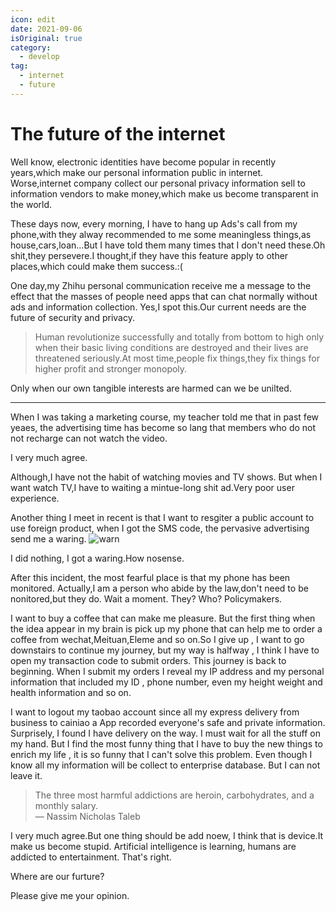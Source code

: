 ```yaml
---
icon: edit
date: 2021-09-06
isOriginal: true
category:
  - develop
tag:
  - internet
  - future
---
```


# The future of the internet

Well know, electronic identities have become popular in recently years,which make our personal information public in internet. Worse,internet company collect our personal privacy information sell to information vendors to make money,which make us become transparent in the world.

These days now, every morning, I have to hang up Ads's call from my phone,with they alway recommended to me some meaningless things,as house,cars,loan...But I have told them many times that I don't need these.Oh shit,they persevere.I thought,if they have this feature apply to other places,which could make them success.:(

One day,my Zhihu personal communication receive me a message to the effect that the masses of people need apps that can chat normally without ads and information collection. Yes,I spot this.Our current needs are the future of security and privacy.

> Human revolutionize successfully and totally from bottom to high only when their basic living conditions are destroyed and their lives are threatened seriously.At most time,people fix things,they fix things for  higher  profit and stronger monopoly.

Only when our own tangible interests are harmed can we be unilted.

---
When I was taking a marketing course, my teacher told me that in past few yeaes, the advertising time has  become so lang that members who do not not recharge can not watch the video. 

I very much agree.

Although,I have not the habit of watching movies and TV shows. But when I want watch TV,I have to waiting a mintue-long shit ad.Very poor user experience.

Another thing I meet in recent is that I want to resgiter a public account to use foreign product, when I got the SMS code, the pervasive advertising send me a waring.
![warn](../assets/img/warn.jpg)

I did nothing, I got a waring.How nosense.

After this incident, the most fearful place is that my phone has been monitored. Actually,I am a person who abide by the law,don't need to be nonitored,but they do. Wait a moment. They? Who? Policymakers.

I want to buy a coffee that can make me pleasure. But the first thing when the idea appear in my brain is pick up my phone that can help me to order a coffee from wechat,Meituan,Eleme and so on.So I give up , I want to go downstairs to continue my journey, but my way is halfway , I think I have to open my transaction code to submit orders. This journey is back to beginning. When I submit my orders I reveal my IP address and my personal information that included my ID , phone number, even my height weight and health information and so on.

I want to logout my taobao account since all my express delivery from business to cainiao a App recorded everyone's safe and private information. Surprisely, I found I have delivery on the way. I must wait for all the stuff on my hand. But I find the most funny thing that I have to buy the new things to enrich my life , it is so funny that I can't solve this problem. Even though I know all my information will be collect to enterprise database. But I can not leave it.

> The three most harmful addictions are heroin, carbohydrates, and a monthly salary.  
>   ― Nassim Nicholas Taleb

I very much agree.But one thing should be add noew, I think that is device.It make us become stupid. Artificial intelligence is learning, humans are addicted to entertainment. That's right.

Where are our furture?

Please give me your opinion.